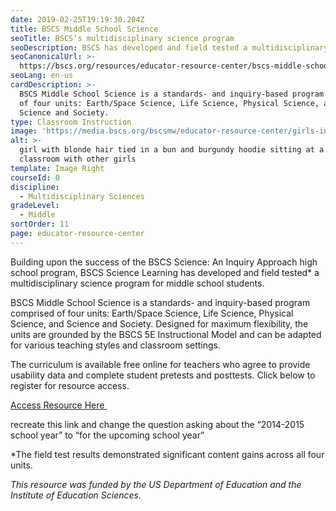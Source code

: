 ```yaml
---
date: 2019-02-25T19:19:30.204Z
title: BSCS Middle School Science
seoTitle: BSCS’s multidisciplinary science program
seoDescription: BSCS has developed and field tested a multidisciplinary science program for middle school students.
seoCanonicalUrl: >-
  https://bscs.org/resources/educator-resource-center/bscs-middle-school-science
seoLang: en-us
cardDescription: >-
  BSCS Middle School Science is a standards- and inquiry-based program comprised
  of four units: Earth/Space Science, Life Science, Physical Science, and
  Science and Society.
type: Classroom Instruction
image: 'https://media.bscs.org/bscsmw/educator-resource-center/girls-in-classroom.jpg'
alt: >-
  girl with blonde hair tied in a bun and burgundy hoodie sitting at a table in
  classroom with other girls
template: Image Right
courseId: 0
discipline:
  - Multidisciplinary Sciences
gradeLevel:
  - Middle
sortOrder: 11
page: educator-resource-center
---
```

Building upon the success of the BSCS Science: An Inquiry Approach high school program, BSCS Science Learning has developed and field tested* a multidisciplinary science program for middle school students.

BSCS Middle School Science is a standards- and inquiry-based program comprised of four units: Earth/Space Science, Life Science, Physical Science, and Science and Society. Designed for maximum flexibility, the units are grounded by the BSCS 5E Instructional Model and can be adapted for various teaching styles and classroom settings.

The curriculum is available free online for teachers who agree to provide usability data and complete student pretests and posttests. Click below to register for resource access.

<a class="btn btn-outline-secondary" href="https://bscs.org/mssciencepreview/" target="_blank" rel="noopener noreferrer">Access Resource Here&nbsp;<sup><i style="font-size: .65rem;" class="fas fa-external-link-alt"></i></sup></a>

recreate this link and change the question asking about the “2014-2015 school year” to “for the upcoming school year”

\*The field test results demonstrated significant content gains across all four units.

_This resource was funded by the US Department of Education and the Institute of Education Sciences._
